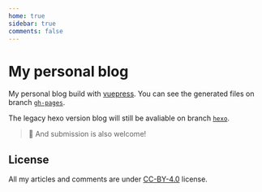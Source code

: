 ```yaml
---
home: true
sidebar: true
comments: false
---
```


# My personal blog
My personal blog build with [vuepress](https://vuepress.vuejs.org/). You can see the generated files on branch [`gh-pages`](https://github.com/Mitscherlich/blog/tree/gh-pages).

The legacy hexo version blog will still be avaliable on branch [`hexo`](https://github.com/Mitscherlich/blog/tree/hexo).

> 🎉 And submission is also welcome!

## License
All my articles and comments are under [CC-BY-4.0](LICENSE) license.
